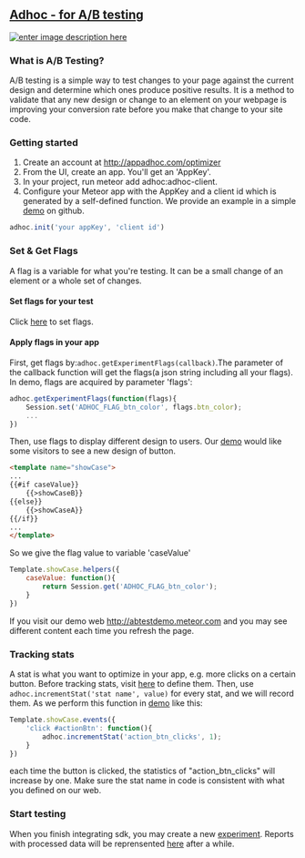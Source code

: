 ## [Adhoc - for A/B testing](http://appadhoc.com/optimizer)

[![enter image description here](https://github.com/hualcAdhoc/meteor-adhoc/raw/master/adhoc-client/demo/public/demo.png)](http://appadhoc.com/optimizer)


### What is A/B Testing?
A/B testing is a simple way to test changes to your page against the current design and determine which ones produce positive results. It is a method to validate that any new design or change to an element on your webpage is improving your conversion rate before you make that change to your site code.


### Getting started
1. Create an account at <http://appadhoc.com/optimizer>
2. From the UI, create an app. You'll get an 'AppKey'.
3. In your project, run meteor add adhoc:adhoc-client.
4. Configure your Meteor app with the AppKey and a client id which is generated by a self-defined function. We provide an example in a simple [demo](https://github.com/AppAdhoc/meteor-adhoc/blob/master/adhoc-client/demo/client/adhoc.js) on github. 
``` js
adhoc.init('your appKey', 'client id')
```


### Set & Get Flags
A flag is a variable for what you're testing. It can be a small change of an element or a whole set of changes. 
#### Set flags for your test
Click [here](https://www.appadhoc.com/optimizer/console/#/flags) to set flags.

#### Apply flags in your app
First, get flags by:``adhoc.getExperimentFlags(callback)``.The parameter of the callback function will get the flags(a json string including all your flags). In demo, flags are acquired by parameter 'flags':
``` js
adhoc.getExperimentFlags(function(flags){
	Session.set('ADHOC_FLAG_btn_color', flags.btn_color);
	...
})
``` 
Then, use flags to display different design to users. Our [demo](https://github.com/AppAdhoc/meteor-adhoc/blob/master/adhoc-client/demo/client/adhoc.html) would like some visitors to see a new design of button. 
``` html
<template name="showCase">
...
{{#if caseValue}}
	{{>showCaseB}}
{{else}}
	{{>showCaseA}}
{{/if}}
...
</template>
```
So we give the flag value to variable 'caseValue'
```js
Template.showCase.helpers({
	caseValue: function(){
		return Session.get('ADHOC_FLAG_btn_color');
	}
})
```
If you visit our demo web <http://abtestdemo.meteor.com> and you may see different content each time you refresh the page.   


### Tracking stats
A stat is what you want to optimize in your app, e.g. more clicks on a certain button. Before tracking stats, visit [here](https://www.appadhoc.com/optimizer/console/#/stats) to define them. Then, use ``adhoc.incrementStat('stat name', value)`` for every stat, and we will record them. As we perform this function in [demo](https://github.com/AppAdhoc/meteor-adhoc/blob/master/adhoc-client/demo/client/adhoc.js) like this:
``` js
Template.showCase.events({
	'click #actionBtn': function(){
		adhoc.incrementStat('action_btn_clicks', 1);
	}
}) 
```
each time the button is clicked, the statistics of "action_btn_clicks" will increase by one. Make sure the stat name in code is consistent with what you defined on our web. 


###  Start testing
When you finish integrating sdk, you may create a new [experiment](https://www.appadhoc.com/optimizer/console/#/newexp).  Reports with processed data will be reprensented [here](https://www.appadhoc.com/optimizer/console/#/testdata) after a while.

